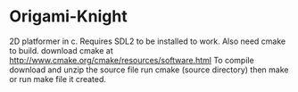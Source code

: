 Origami-Knight
==============

2D platformer in c. Requires SDL2 to be installed to work. Also need cmake to build.
download cmake at http://www.cmake.org/cmake/resources/software.html
To compile
download and unzip the source file
run
 cmake (source directory)
then 
 make
or run make file it created.
 
